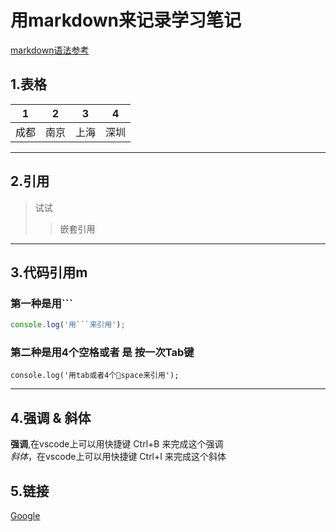 # 用markdown来记录学习笔记

[markdown语法参考](http://xianbai.me/learn-md/article/about/readme.html)
## 1.表格
|1|2|3|4|
|---|---|---|---|
|成都|南京|上海|深圳|

---
## 2.引用
> 试试
> >嵌套引用

---
## 3.代码引用m
### 第一种是用```
```js
console.log('用```来引用');
```
### 第二种是用4个空格或者 是 按一次Tab键
	console.log('用tab或者4个space来引用');

---
## 4.强调 & 斜体
**强调**,在vscode上可以用快捷键 Ctrl+B 来完成这个强调<br>
*斜体*，在vscode上可以用快捷键 Ctrl+I 来完成这个斜体

## 5.链接 
[Google](http://www.google.com/)



